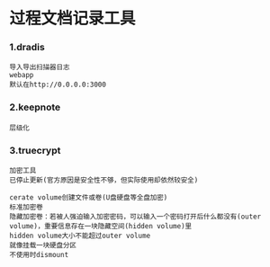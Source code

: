 # 过程文档记录工具   
    
### 1.dradis    
	导入导出扫描器日志    
	webapp    
	默认在http://0.0.0.0:3000    
    
### 2.keepnote    
	层级化    

### 3.truecrypt    
	加密工具    
	已停止更新(官方原因是安全性不够，但实际使用却依然较安全)    
        
	cerate volume创建文件或卷(U盘硬盘等全盘加密)    
	标准加密卷    
	隐藏加密卷：若被人强迫输入加密密码，可以输入一个密码打开后什么都没有(outer volume)，重要信息存在一块隐藏空间(hidden volume)里    
	hidden volume大小不能超过outer volume    
	就像挂载一块硬盘分区    
	不使用时dismount    
